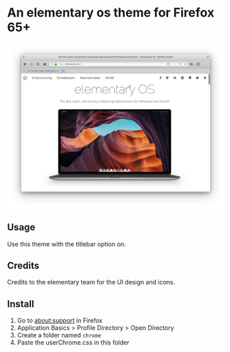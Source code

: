 # An elementary os theme for Firefox 65+

![Screenshot](screenshot_1.png)

## Usage
Use this theme with the titlebar option on.

## Credits
Credits to the elementary team for the UI design and icons.

## Install
1. Go to [about:support](about:support) in Firefox
2. Application Basics > Profile Directory > Open Directory
3. Create a folder named `chrome`
4. Paste the userChrome.css in this folder
